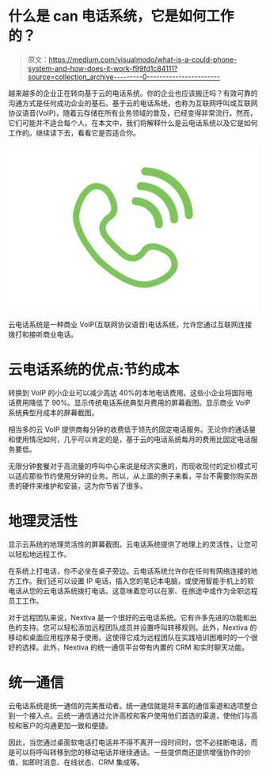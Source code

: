 # 什么是 can 电话系统，它是如何工作的？

> 原文：<https://medium.com/visualmodo/what-is-a-could-phone-system-and-how-does-it-work-f99fd1c84111?source=collection_archive---------0----------------------->

越来越多的企业正在转向基于云的电话系统。你的企业也应该搬迁吗？有效可靠的沟通方式是任何成功企业的基石。基于云的电话系统，也称为互联网呼叫或互联网协议语音(VoIP)，随着云存储在所有业务领域的普及，已经变得非常流行。然而，它们可能并不适合每个人。在本文中，我们将解释什么是云电话系统以及它是如何工作的。继续读下去，看看它是否适合你。

![](img/7f5651a8e39c6b01f148ad62ca8d60d4.png)

云电话系统是一种商业 VoIP(互联网协议语音)电话系统，允许您通过互联网连接拨打和接听商业电话。

# 云电话系统的优点:节约成本

转换到 VoIP 的小企业可以减少高达 40%的本地电话费用。这些小企业将国际电话费用降低了 90%。显示传统电话系统典型月费用的屏幕截图。显示商业 VoIP 系统典型月成本的屏幕截图。

相当多的云 VoIP 提供商每分钟的收费低于领先的固定电话服务。无论你的通话量和使用情况如何，几乎可以肯定的是，基于云的电话系统每月的费用比固定电话服务要低。

无限分钟套餐对于高流量的呼叫中心来说是经济实惠的，而现收现付的定价模式可以适应那些节约使用分钟的业务。所以，从上面的例子来看，平台不需要你购买昂贵的硬件来维护和安装，这为你节省了很多。

# 地理灵活性

显示云系统的地理灵活性的屏幕截图。云电话系统提供了地理上的灵活性，让您可以轻松地远程工作。

在系统上打电话，你不必坐在桌子旁边。云电话系统允许你在任何有网络连接的地方工作。我们还可以设置 IP 电话，插入您的笔记本电脑，或使用智能手机上的软电话从您的云电话系统拨打电话。这意味着您可以在家、在旅途中或作为全职远程员工工作。

对于远程团队来说，Nextiva 是一个很好的云电话系统。它有许多先进的功能和出色的支持。您可以轻松添加远程团队成员并设置呼叫转移规则。此外，Nextiva 的移动和桌面应用程序易于使用。这使得它成为远程团队在实践培训困难时的一个很好的选择。此外，Nextiva 的统一通信平台带有内置的 CRM 和实时聊天功能。

# 统一通信

云电话系统是统一通信的完美推动者。统一通信就是将丰富的通信渠道和选项整合到一个接入点。云统一通信通过允许高校和客户使用他们首选的渠道，使他们与高校和客户的沟通更加一致和便捷。

因此，当您通过桌面软电话打电话并不得不离开一段时间时，您不必挂断电话，而是可以将呼叫转移到您的移动电话并继续通话。一些提供商还提供增强协作的价值，如即时消息、在线状态、CRM 集成等。